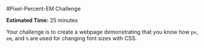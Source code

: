 #Pixel-Percent-EM Challenge

**Estimated Time:** 25 minutes

Your challenge is to create a webpage demonstrating that you know how `px`, `em`, and `%` are used for changing font sizes with CSS.

